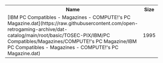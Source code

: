 <table>
<tr><th>Name</th><th>Size</th></tr>
<tr><td>[IBM PC Compatibles - Magazines - COMPUTE!'s PC Magazine.dat](https://raw.githubusercontent.com/open-retrogaming-archive/dat-catalog/main/root/basic/TOSEC-PIX/IBM/PC Compatibles/Magazines/COMPUTE!'s PC Magazine/IBM PC Compatibles - Magazines - COMPUTE!'s PC Magazine.dat)</td><td>1995</td></tr>
</table>
